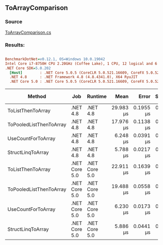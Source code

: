 ﻿## ToArrayComparison

### Source
[ToArrayComparison.cs](../../src/StructLinq.Benchmark/ToArrayComparison.cs)

### Results:
``` ini

BenchmarkDotNet=v0.12.1, OS=Windows 10.0.19042
Intel Core i7-8750H CPU 2.20GHz (Coffee Lake), 1 CPU, 12 logical and 6 physical cores
.NET Core SDK=5.0.202
  [Host]        : .NET Core 5.0.5 (CoreCLR 5.0.521.16609, CoreFX 5.0.521.16609), X64 RyuJIT
  .NET 4.8      : .NET Framework 4.8 (4.8.4341.0), X64 RyuJIT
  .NET Core 5.0 : .NET Core 5.0.5 (CoreCLR 5.0.521.16609, CoreFX 5.0.521.16609), X64 RyuJIT


```
|                  Method |           Job |       Runtime |      Mean |     Error |    StdDev | Code Size |   Gen 0 |  Gen 1 | Gen 2 | Allocated |
|------------------------ |-------------- |-------------- |----------:|----------:|----------:|----------:|--------:|-------:|------:|----------:|
|       ToListThenToArray |      .NET 4.8 |      .NET 4.8 | 29.983 μs | 0.1955 μs | 0.1829 μs |   0.58 KB | 36.1328 |      - |     - | 167.59 KB |
| ToPooledListThenToArray |      .NET 4.8 |      .NET 4.8 | 17.976 μs | 0.1138 μs | 0.1065 μs |   1.56 KB |  8.4534 | 0.0305 |     - |  39.11 KB |
|      UseCountForToArray |      .NET 4.8 |      .NET 4.8 |  6.248 μs | 0.0391 μs | 0.0366 μs |   0.09 KB |  8.4686 | 0.0076 |     - |  39.11 KB |
|       StructLinqToArray |      .NET 4.8 |      .NET 4.8 |  5.788 μs | 0.0217 μs | 0.0203 μs |   0.45 KB |  8.4686 | 0.0076 |     - |  39.11 KB |
|       ToListThenToArray | .NET Core 5.0 | .NET Core 5.0 | 22.911 μs | 0.1639 μs | 0.1533 μs |   1.33 KB | 36.1328 | 0.0305 |     - | 167.41 KB |
| ToPooledListThenToArray | .NET Core 5.0 | .NET Core 5.0 | 19.488 μs | 0.0558 μs | 0.0522 μs |   1.26 KB |  8.4534 | 1.0376 |     - |  39.09 KB |
|      UseCountForToArray | .NET Core 5.0 | .NET Core 5.0 |  6.230 μs | 0.0173 μs | 0.0153 μs |   0.09 KB |  8.4686 | 1.0529 |     - |  39.09 KB |
|       StructLinqToArray | .NET Core 5.0 | .NET Core 5.0 |  5.886 μs | 0.0441 μs | 0.0412 μs |   0.23 KB |  8.4686 | 1.0529 |     - |  39.09 KB |
